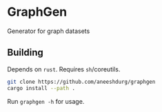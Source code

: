 # GraphGen

Generator for graph datasets

## Building

Depends on `rust`. Requires `sh`/coreutils.

```bash
git clone https://github.com/aneeshdurg/graphgen
cargo install --path .
```

Run `graphgen -h` for usage.
